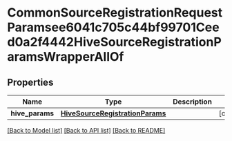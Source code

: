 # CommonSourceRegistrationRequestParamsee6041c705c44bf99701Ceed0a2f4442HiveSourceRegistrationParamsWrapperAllOf


## Properties
Name | Type | Description | Notes
------------ | ------------- | ------------- | -------------
**hive_params** | [**HiveSourceRegistrationParams**](HiveSourceRegistrationParams.md) |  | [optional] 

[[Back to Model list]](../README.md#documentation-for-models) [[Back to API list]](../README.md#documentation-for-api-endpoints) [[Back to README]](../README.md)



